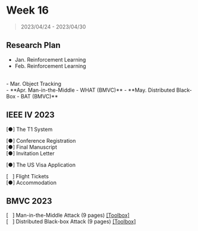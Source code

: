 # Week 16

> 2023/04/24 - 2023/04/30

## Research Plan

- Jan. Reinforcement Learning  
- Feb. Reinforcement Learning  
<br/>
- Mar. Object Tracking  
<br/>
- **Apr. Man-in-the-Middle - WHAT (BMVC)**    
- **May. Distributed Black-Box - BAT (BMVC)**  

## IEEE IV 2023

[●] The T1 System  

[●] Conference Registration  
[●] Final Manuscript  
[●] Invitation Letter  

[●] The US Visa Application  

[ &nbsp; ] Flight Tickets  
[●] Accommodation  

## BMVC 2023

[ &nbsp; ] Man-in-the-Middle Attack (9 pages) [[Toolbox]](https://github.com/wuhanstudio/whitebox-adversarial-toolbox)  
[ &nbsp; ] Distributed Black-box Attack (9 pages) [[Toolbox]](https://github.com/wuhanstudio/blackbox-adversarial-toolbox)  
